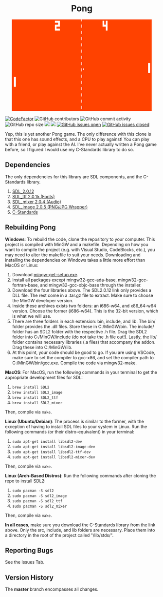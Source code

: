 <h1 align="center">Pong</h1>

<p align="center">
  <img width="460" height="300" src="docs/pong.gif">
</p>

[![CodeFactor](https://www.codefactor.io/repository/github/joshuacrotts/Pong/badge)](https://www.codefactor.io/repository/github/joshuacrotts/Pong) ![GitHub contributors](https://img.shields.io/github/contributors/JoshuaCrotts/Pong) ![GitHub commit activity](https://img.shields.io/github/commit-activity/m/JoshuaCrotts/Pong) ![GitHub repo size](https://img.shields.io/github/repo-size/JoshuaCrotts/Pong)  ![](https://tokei.rs/b1/github/JoshuaCrotts/Pong?category=code) ![](https://tokei.rs/b1/github/JoshuaCrotts/Pong?category=files) [![GitHub issues open](https://img.shields.io/github/issues/JoshuaCrotts/Pong)]() 
[![GitHub issues closed](https://img.shields.io/github/issues-closed-raw/JoshuaCrotts/Pong)]()

Yep, this is yet another Pong game. The only difference with this clone is that this one has sound effects, and a CPU to play against! You can play with a friend, or play against the AI. I've never actually written a Pong game before, so I figured I would use my C-Standards library to do so.

## Dependencies

The only dependencies for this library are SDL components, and the C-Standards library.

1. [SDL_2.0.12](https://www.libsdl.org/download-2.0.php)
2. [SDL_ttf 2.0.15 (Fonts)](https://www.libsdl.org/projects/SDL_ttf/)
3. [SDL_mixer 2.0.4 (Audio)](https://www.libsdl.org/projects/SDL_mixer/)
4. [SDL_image 2.0.5 (PNG/JPG Wrapper)](https://www.libsdl.org/projects/SDL_image/)
5. [C-Standards](https://github.com/JoshuaCrotts/C-Standards.git)

## Rebuilding Pong

**Windows**: To rebuild the code, clone the repository to your computer. This project is compiled with MinGW and a makefile. Depending on how you want to compile the project (e.g. with Visual Studio, CodeBlocks, etc.), you may need to alter the makefile to suit your needs. Downloading and installing the dependencies on Windows takes a little more effort than MacOS or Linux:
1. Download [mingw-get-setup.exe](https://osdn.net/projects/mingw/releases/).
2. Install all packages except mingw32-gcc-ada-base, mingw32-gcc-fortran-base, and mingw32-gcc-objc-base through the installer.
3. Download the four libraries above. The SDL2.0.12 link only provides a DLL file. The rest come in a .tar.gz file to extract. Make sure to choose the MinGW developer version.
4. Inside these archives exists two folders: an i686-w64, and x86_64-w64 version. Choose the former (i686-w64). This is the 32-bit version, which is what we will use.
5. There are three folders in each extension: bin, include, and lib. The bin/ folder provides the .dll files. Store these in C:/MinGW/bin. The include/ folder has an SDL2 folder with the respective .h file. Drag the SDL2 folder into C:/MinGW/include (do not take the .h file out!). Lastly, the lib/ folder contains necessary libraries (.a files) that accompany the addon. Drag these into C:/MinGW/lib.
6. At this point, your code should be good to go. If you are using VSCode, make sure to set the compiler to gcc-x86, and set the compiler path to C:/MinGW/bin/gcc.exe. Compile the code via mingw32-make.

**MacOS**: For MacOS, run the following commands in your terminal to get the appropriate development files for SDL:

1. <code>brew install SDL2</code>
2. <code>brew install SDL2_image</code>
3. <code>brew install SDL2_ttf</code>
4. <code>brew install SDL2_mixer</code>

Then, compile via <code>make</code>.

**Linux (Ubuntu/Debian)**: The process is similar to the former, with the exception of having to install SDL files to your system in Linux. Run the following commands (or their distro-equivalent) in your terminal:

1. <code>sudo apt-get install libsdl2-dev</code>
2. <code>sudo apt-get install libsdl2-image-dev</code>
3. <code>sudo apt-get install libsdl2-ttf-dev</code>
4. <code>sudo apt-get install libsdl2-mixer-dev</code>

Then, compile via <code>make</code>.

**Linux (Arch-Based Distros)**: Run the following commands after cloning the repo to install SDL2:

1. <code>sudo pacman -S sdl2</code>
2. <code>sudo pacman -S sdl2_image</code>
3. <code>sudo pacman -S sdl2_ttf</code>
4. <code>sudo pacman -S sdl2_mixer</code>

Then, compile via <code>make</code>.

**In all cases**, make sure you download the C-Standards library from the link above. Only the src, include, and lib folders are necessary. Place them into a directory in the root of the project called "/lib/stds/".

## Reporting Bugs

See the Issues Tab.

## Version History
The **master** branch encompasses all changes.
